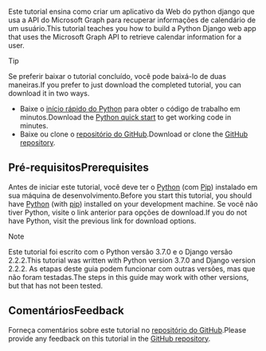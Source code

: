 <!-- markdownlint-disable MD002 MD041 -->

<span data-ttu-id="d3751-101">Este tutorial ensina como criar um aplicativo da Web do python django que usa a API do Microsoft Graph para recuperar informações de calendário de um usuário.</span><span class="sxs-lookup"><span data-stu-id="d3751-101">This tutorial teaches you how to build a Python Django web app that uses the Microsoft Graph API to retrieve calendar information for a user.</span></span>

> [!TIP]
> <span data-ttu-id="d3751-102">Se preferir baixar o tutorial concluído, você pode baixá-lo de duas maneiras.</span><span class="sxs-lookup"><span data-stu-id="d3751-102">If you prefer to just download the completed tutorial, you can download it in two ways.</span></span>
>
> - <span data-ttu-id="d3751-103">Baixe o [início rápido do Python](https://developer.microsoft.com/graph/quick-start?platform=option-Python) para obter o código de trabalho em minutos.</span><span class="sxs-lookup"><span data-stu-id="d3751-103">Download the [Python quick start](https://developer.microsoft.com/graph/quick-start?platform=option-Python) to get working code in minutes.</span></span>
> - <span data-ttu-id="d3751-104">Baixe ou clone o [repositório do GitHub](https://github.com/microsoftgraph/msgraph-training-pythondjangoapp).</span><span class="sxs-lookup"><span data-stu-id="d3751-104">Download or clone the [GitHub repository](https://github.com/microsoftgraph/msgraph-training-pythondjangoapp).</span></span>

## <a name="prerequisites"></a><span data-ttu-id="d3751-105">Pré-requisitos</span><span class="sxs-lookup"><span data-stu-id="d3751-105">Prerequisites</span></span>

<span data-ttu-id="d3751-106">Antes de iniciar este tutorial, você deve ter o [Python](https://www.python.org/) (com [Pip](https://pypi.org/project/pip/)) instalado em sua máquina de desenvolvimento.</span><span class="sxs-lookup"><span data-stu-id="d3751-106">Before you start this tutorial, you should have [Python](https://www.python.org/) (with [pip](https://pypi.org/project/pip/)) installed on your development machine.</span></span> <span data-ttu-id="d3751-107">Se você não tiver Python, visite o link anterior para opções de download.</span><span class="sxs-lookup"><span data-stu-id="d3751-107">If you do not have Python, visit the previous link for download options.</span></span>

> [!NOTE]
> <span data-ttu-id="d3751-108">Este tutorial foi escrito com o Python versão 3.7.0 e o Django versão 2.2.2.</span><span class="sxs-lookup"><span data-stu-id="d3751-108">This tutorial was written with Python version 3.7.0 and Django version 2.2.2.</span></span> <span data-ttu-id="d3751-109">As etapas deste guia podem funcionar com outras versões, mas que não foram testadas.</span><span class="sxs-lookup"><span data-stu-id="d3751-109">The steps in this guide may work with other versions, but that has not been tested.</span></span>

## <a name="feedback"></a><span data-ttu-id="d3751-110">Comentários</span><span class="sxs-lookup"><span data-stu-id="d3751-110">Feedback</span></span>

<span data-ttu-id="d3751-111">Forneça comentários sobre este tutorial no [repositório do GitHub](https://github.com/microsoftgraph/msgraph-training-pythondjangoapp).</span><span class="sxs-lookup"><span data-stu-id="d3751-111">Please provide any feedback on this tutorial in the [GitHub repository](https://github.com/microsoftgraph/msgraph-training-pythondjangoapp).</span></span>

